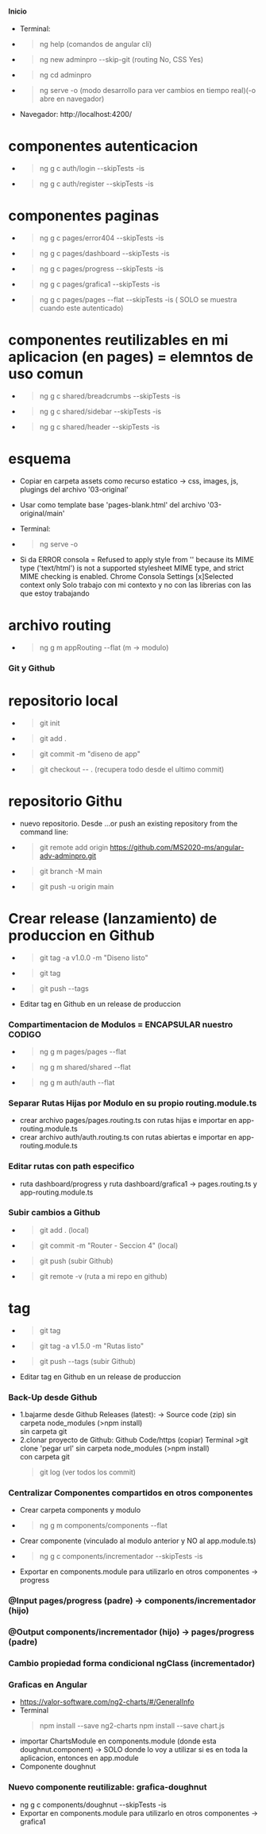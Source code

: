 #### Inicio
- Terminal:
- >ng help (comandos de angular cli)
- >ng new adminpro --skip-git (routing No, CSS Yes)
- >ng cd adminpro
- >ng serve -o (modo desarrollo para ver cambios en tiempo real)(-o abre en navegador)
- Navegador: http://localhost:4200/
# componentes autenticacion
- >ng g c auth/login --skipTests -is
- >ng g c auth/register --skipTests -is
# componentes paginas
- >ng g c pages/error404 --skipTests -is
- >ng g c pages/dashboard --skipTests -is
- >ng g c pages/progress --skipTests -is
- >ng g c pages/grafica1 --skipTests -is 
- >ng g c pages/pages --flat --skipTests -is ( SOLO se muestra cuando este autenticado)
# componentes reutilizables en mi aplicacion (en pages) = elemntos de uso comun
- >ng g c shared/breadcrumbs --skipTests -is
- >ng g c shared/sidebar --skipTests -is
- >ng g c shared/header --skipTests -is
# esquema
- Copiar en carpeta assets como recurso estatico -> css, images, js, plugings del archivo '03-original'
- Usar como template base 'pages-blank.html' del archivo '03-original/main'

- Terminal: 
- >ng serve -o
- Si da ERROR consola = Refused to apply style from '<URL>' because its MIME type ('text/html') is not a supported stylesheet MIME type, and strict MIME checking is enabled.
  Chrome Consola Settings [x]Selected context only
  Solo trabajo con mi contexto y no con las librerias con las que estoy trabajando

# archivo routing
- >ng g m appRouting --flat (m -> modulo)

### Git y Github
# repositorio local
- >git init 
- >git add .
- >git commit -m "diseno de app"
- >git checkout -- . (recupera todo desde el ultimo commit)
# repositorio Githu
- nuevo repositorio. Desde …or push an existing repository from the command line:
- >git remote add origin https://github.com/MS2020-ms/angular-adv-adminpro.git
- >git branch -M main
- >git push -u origin main
# Crear release (lanzamiento) de produccion en Github
- >git tag -a v1.0.0 -m "Diseno listo"
- >git tag
- >git push --tags
- Editar tag en Github en un release de produccion

### Compartimentacion de Modulos = ENCAPSULAR nuestro CODIGO
- >ng g m pages/pages --flat
- >ng g m shared/shared --flat
- >ng g m auth/auth --flat

### Separar Rutas Hijas por Modulo en su propio routing.module.ts
- crear archivo pages/pages.routing.ts con rutas hijas e importar en app-routing.module.ts
- crear archivo auth/auth.routing.ts con rutas abiertas e importar en app-routing.module.ts

### Editar rutas con path especifico
- ruta dashboard/progress y ruta dashboard/grafica1 -> pages.routing.ts y app-routing.module.ts

### Subir cambios a Github
- >git add . (local)
- >git commit -m "Router - Seccion 4" (local)
- >git push (subir Github)
- >git remote -v (ruta a mi repo en github)
# tag
- >git tag
- >git tag -a v1.5.0 -m "Rutas listo"
- >git push --tags (subir Github)
- Editar tag en Github en un release de produccion

### Back-Up desde Github
- 1.bajarme desde Github Releases (latest): -> Source code (zip)
    sin carpeta node_modules (>npm install)  
    sin carpeta git
- 2.clonar proyecto de Github:
    Github Code/https (copiar)
    Terminal >git clone 'pegar url'
    sin carpeta node_modules (>npm install)  
    con carpeta git
    >git log (ver todos los commit)

### Centralizar Componentes compartidos en otros componentes
- Crear carpeta components y modulo
- >ng g m components/components --flat
- Crear componente (vinculado al modulo anterior y NO al app.module.ts)
- >ng g c components/incrementador --skipTests -is
- Exportar en components.module para utilizarlo en otros componentes -> progress

### @Input pages/progress (padre) -> components/incrementador (hijo)
### @Output components/incrementador (hijo) -> pages/progress (padre)  

### Cambio propiedad forma condicional ngClass (incrementador)

### Graficas en Angular
- https://valor-software.com/ng2-charts/#/GeneralInfo
- Terminal
  >npm install --save ng2-charts
  >npm install --save chart.js
- importar ChartsModule en components.module (donde esta doughnut.component) -> SOLO donde lo voy a utilizar si es en toda la aplicacion, entonces en app.module
- Componente doughnut

### Nuevo componente reutilizable:  grafica-doughnut
- ng g c components/doughnut --skipTests -is
- Exportar en components.module para utilizarlo en otros componentes -> grafica1 